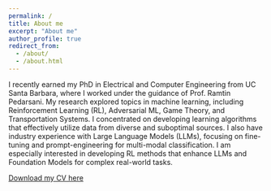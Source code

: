 ```yaml
---
permalink: /
title: About me
excerpt: "About me"
author_profile: true
redirect_from:
  - /about/
  - /about.html
---
```


I recently earned my PhD in Electrical and Computer Engineering from UC Santa Barbara, where I worked under the guidance of Prof. Ramtin Pedarsani. My research explored topics in machine learning, including Reinforcement Learning (RL), Adversarial ML, Game Theory, and Transportation Systems. I concentrated on developing learning algorithms that effectively utilize data from diverse and suboptimal sources. I also have industry experience with Large Language Models (LLMs), focusing on fine-tuning and prompt-engineering for multi-modal classification. I am especially interested in developing RL methods that enhance LLMs and Foundation Models for complex real-world tasks.

[Download my CV here](https://markbeliaev.com/files/mark_beliaev_cv.pdf)
